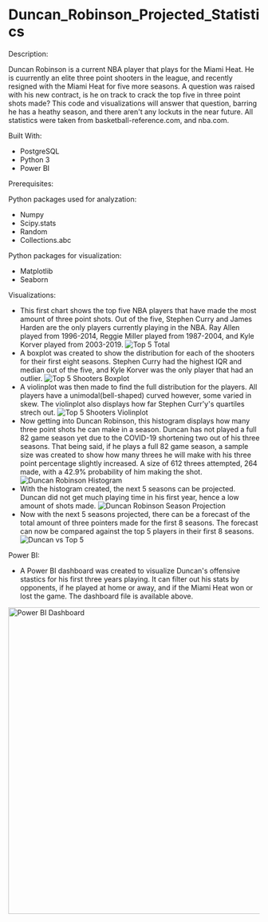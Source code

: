 # Duncan_Robinson_Projected_Statistics

Description:

Duncan Robinson is a current NBA player that plays for the Miami Heat. He is cuurrently an elite three point shooters in the league, and recently resigned with the Miami Heat for five more seasons. A question was raised with his new contract, is he on track to crack the top five in three point shots made? This code and visualizations will answer that question, barring he has a heathy season, and there aren't any lockuts in the near future. All statistics were taken from basketball-reference.com, and nba.com.

Built With:

- PostgreSQL
- Python 3
- Power BI

Prerequisites:

Python packages used for analyzation:

- Numpy
- Scipy.stats
- Random
- Collections.abc


Python packages for visualization:

- Matplotlib
- Seaborn


Visualizations:
- This first chart shows the top five NBA players that have made the most amount of three point shots. Out of the five, Stephen Curry and James Harden are the only players currently playing in the NBA. Ray Allen played from 1996-2014, Reggie Miller played from 1987-2004, and Kyle Korver played from 2003-2019.
![Top 5 Total](https://user-images.githubusercontent.com/78121835/133536846-ea62d24e-9e66-4769-a534-0569a8687f47.png)
- A boxplot was created to show the distribution for each of the shooters for their first eight seasons. Stephen Curry had the highest IQR and median out of the five, and Kyle Korver was the only player that had an outlier.
![Top 5 Shooters Boxplot](https://user-images.githubusercontent.com/78121835/133536857-4bc957d0-d312-4a46-9fd3-ddd74cd8fff9.png)
- A violinplot was then made to find the full distribution for the players. All players have a unimodal(bell-shaped) curved however, some varied in skew. The violinplot also displays how far Stephen Curr'y's quartiles strech out.
![Top 5 Shooters Violinplot](https://user-images.githubusercontent.com/78121835/133536877-ad572256-7a29-4f77-9000-8c3321b630f3.png)
- Now getting into Duncan Robinson, this histogram displays how many three point shots he can make in a season. Duncan has not played a full 82 game season yet due to the COVID-19 shortening two out of his three seasons. That being said, if he plays a full 82 game season, a sample size was created to show how many threes he will make with his three point percentage slightly increased. A size of 612 threes attempted, 264 made, with a 42.9% probability of him making the shot.
![Duncan Robinson Histogram](https://user-images.githubusercontent.com/78121835/133536888-e964b76f-eb7f-4168-bb33-10e84061533e.png)
- With the histogram created, the next 5 seasons can be projected. Duncan did not get much playing time in his first year, hence a low amount of shots made. 
![Duncan Robinson Season Projection](https://user-images.githubusercontent.com/78121835/133536901-44b7fb4c-d1e5-4afa-bd30-e5ac48c26b6d.png)
- Now with the next 5 seasons projected, there can be a forecast of the total amount of three pointers made for the first 8 seasons. The forecast can now be compared against the top 5 players in their first 8 seasons.
![Duncan vs Top 5](https://user-images.githubusercontent.com/78121835/133536919-6a611f0d-f77c-4385-99d3-5ea923040120.png)


Power BI:
- A Power BI dashboard was created to visualize Duncan's offensive stastics for his first three years playing. It can filter out his stats by opponents, if he played at home or away, and if the Miami Heat won or lost the game. The dashboard file is available above.
<img width="614" alt="Power BI Dashboard" src="https://user-images.githubusercontent.com/78121835/133543212-08f6f3b9-3def-493d-a63e-36d6a8a458bd.png">

